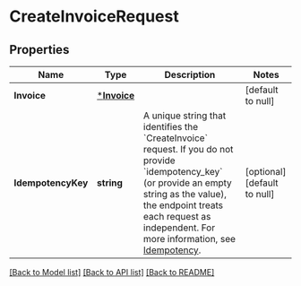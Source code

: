 # CreateInvoiceRequest

## Properties

 Name               | Type                       | Description                                                                                                                                                                                                                                                                                                                         | Notes                        
--------------------|----------------------------|-------------------------------------------------------------------------------------------------------------------------------------------------------------------------------------------------------------------------------------------------------------------------------------------------------------------------------------|------------------------------
 **Invoice**        | [***Invoice**](Invoice.md) |                                                                                                                                                                                                                                                                                                                                     | [default to null]            
 **IdempotencyKey** | **string**                 | A unique string that identifies the &#x60;CreateInvoice&#x60; request. If you do not  provide &#x60;idempotency_key&#x60; (or provide an empty string as the value), the endpoint  treats each request as independent.  For more information, see [Idempotency](https://developer.squareup.com/docs/working-with-apis/idempotency). | [optional] [default to null] 

[[Back to Model list]](../README.md#documentation-for-models) [[Back to API list]](../README.md#documentation-for-api-endpoints) [[Back to README]](../README.md)

